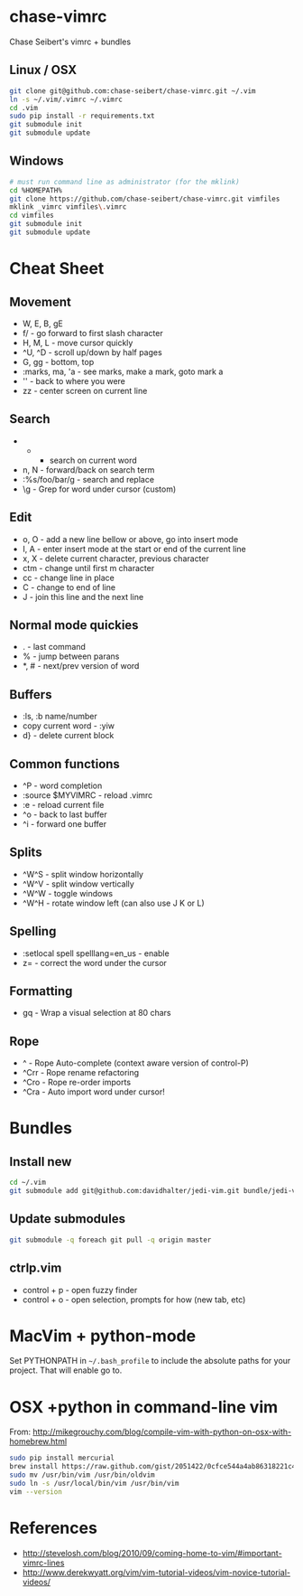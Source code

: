 chase-vimrc
===========

Chase Seibert's vimrc + bundles

## Linux / OSX

```bash
git clone git@github.com:chase-seibert/chase-vimrc.git ~/.vim
ln -s ~/.vim/.vimrc ~/.vimrc
cd .vim
sudo pip install -r requirements.txt
git submodule init
git submodule update
```
## Windows

```bash
# must run command line as administrator (for the mklink)
cd %HOMEPATH%
git clone https://github.com/chase-seibert/chase-vimrc.git vimfiles
mklink _vimrc vimfiles\.vimrc
cd vimfiles
git submodule init
git submodule update
```

# Cheat Sheet

## Movement
- W, E, B, gE
- f/ - go forward to first slash character
- H, M, L - move cursor quickly
- ^U, ^D - scroll up/down by half pages
- G, gg - bottom, top
- :marks, ma, 'a - see marks, make a mark, goto mark a
- '' - back to where you were
- zz - center screen on current line

## Search
- * - search on current word
- n, N - forward/back on search term
- :%s/foo/bar/g - search and replace
- \g - Grep for word under cursor (custom)

## Edit
- o, O - add a new line bellow or above, go into insert mode
- I, A - enter insert mode at the start or end of the current line
- x, X - delete current character, previous character
- ctm - change until first m character
- cc - change line in place
- C - change to end of line
- J - join this line and the next line

## Normal mode quickies
- . - last command
- % - jump between parans
- *, # - next/prev version of word

## Buffers
- :ls, :b name/number
- copy current word - :yiw
- d} - delete current block

## Common functions
- ^P - word completion
- :source $MYVIMRC - reload .vimrc
- :e - reload current file
- ^o - back to last buffer
- ^i - forward one buffer

## Splits
- ^W^S - split window horizontally
- ^W^V - split window vertically
- ^W^W - toggle windows
- ^W^H - rotate window left (can also use J K or L)

## Spelling
- :setlocal spell spelllang=en_us - enable
- z= - correct the word under the cursor

## Formatting

- gq - Wrap a visual selection at 80 chars

## Rope

- ^<Space> - Rope Auto-complete (context aware version of control-P)
- ^Crr - Rope rename refactoring
- ^Cro - Rope re-order imports
- ^Cra - Auto import word under cursor!

# Bundles

## Install new

```bash
cd ~/.vim
git submodule add git@github.com:davidhalter/jedi-vim.git bundle/jedi-vim
```

## Update submodules

```bash
git submodule -q foreach git pull -q origin master
```

## ctrlp.vim
- control + p - open fuzzy finder
- control + o - open selection, prompts for how (new tab, etc)

# MacVim + python-mode

Set PYTHONPATH in `~/.bash_profile` to include the absolute paths for your project. That will enable go to.

# OSX +python in command-line vim

From: http://mikegrouchy.com/blog/compile-vim-with-python-on-osx-with-homebrew.html

```bash
sudo pip install mercurial
brew install https://raw.github.com/gist/2051422/0cfce544a4ab86318221c4d7213306a7b7ec7b3d/vim.rb
sudo mv /usr/bin/vim /usr/bin/oldvim
sudo ln -s /usr/local/bin/vim /usr/bin/vim
vim --version
```


# References
- http://stevelosh.com/blog/2010/09/coming-home-to-vim/#important-vimrc-lines
- http://www.derekwyatt.org/vim/vim-tutorial-videos/vim-novice-tutorial-videos/
